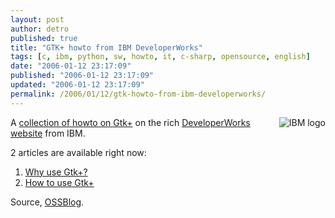 ```yaml
---
layout: post
author: detro
published: true
title: "GTK+ howto from IBM DeveloperWorks"
tags: [c, ibm, python, sw, howto, it, c-sharp, opensource, english]
date: "2006-01-12 23:17:09"
published: "2006-01-12 23:17:09"
updated: "2006-01-12 23:17:09"
permalink: /2006/01/12/gtk-howto-from-ibm-developerworks/
---
```


<img align="right" src="http://www.ossblog.it/uploads/ibmlogo.gif" alt="IBM logo" />
A <a target="_new" href="http://www-128.ibm.com/developerworks/views/opensource/libraryview.jsp?search_by=gtk+fundamentals">collection of howto on Gtk+</a> on the rich <a target="_new" href="http://www.ibm.com/developerworks">DeveloperWorks website</a> from IBM.

2 articles are available right now:
<ol>
<li><a target="_new" href="http://www.ibm.com/developerworks/library/os-gtk1/index.html">Why use Gtk+?</a></li>
<li><a target="_new" href="http://www.ibm.com/developerworks/library/os-gtk2/index.html">How to use Gtk+</a></li>
</ol>

Source, <a target="_new" href="http://www.ossblog.it/post/369/programming_gtk_mono_python_glade_ibm_developerworks">OSSBlog</a>.
